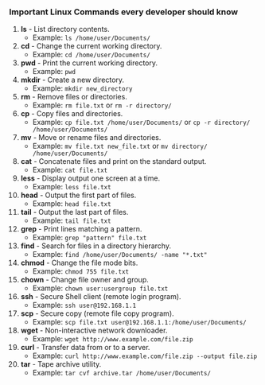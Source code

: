 ### Important Linux Commands every developer should know
1. **ls** - List directory contents.
   - Example: `ls /home/user/Documents/`
2. **cd** - Change the current working directory.
   - Example: `cd /home/user/Documents/`
3. **pwd** - Print the current working directory.
   - Example: `pwd`
4. **mkdir** - Create a new directory.
   - Example: `mkdir new_directory`
5. **rm** - Remove files or directories.
   - Example: `rm file.txt` or `rm -r directory/`
6. **cp** - Copy files and directories.
   - Example: `cp file.txt /home/user/Documents/` or `cp -r directory/ /home/user/Documents/`
7. **mv** - Move or rename files and directories.
   - Example: `mv file.txt new_file.txt` or `mv directory/ /home/user/Documents/`
8. **cat** - Concatenate files and print on the standard output.
   - Example: `cat file.txt`
9. **less** - Display output one screen at a time.
   - Example: `less file.txt`
10. **head** - Output the first part of files.
    - Example: `head file.txt`
11. **tail** - Output the last part of files.
    - Example: `tail file.txt`
12. **grep** - Print lines matching a pattern.
    - Example: `grep "pattern" file.txt`
13. **find** - Search for files in a directory hierarchy.
    - Example: `find /home/user/Documents/ -name "*.txt"`
14. **chmod** - Change the file mode bits.
    - Example: `chmod 755 file.txt`
15. **chown** - Change file owner and group.
    - Example: `chown user:usergroup file.txt`
16. **ssh** - Secure Shell client (remote login program).
    - Example: `ssh user@192.168.1.1`
17. **scp** - Secure copy (remote file copy program).
    - Example: `scp file.txt user@192.168.1.1:/home/user/Documents/`
18. **wget** - Non-interactive network downloader.
    - Example: `wget http://www.example.com/file.zip`
19. **curl** - Transfer data from or to a server.
    - Example: `curl http://www.example.com/file.zip --output file.zip`
20. **tar** - Tape archive utility.
    - Example: `tar cvf archive.tar /home/user/Documents/`
